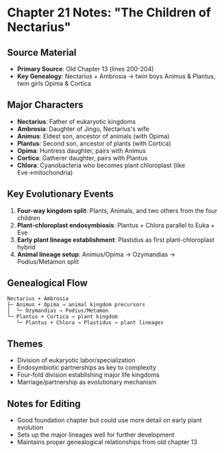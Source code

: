 # Chapter 21 Notes: "The Children of Nectarius"

## Source Material
- **Primary Source**: Old Chapter 13 (lines 200-204)
- **Key Genealogy**: Nectarius + Ambrosia → twin boys Animus & Plantus, twin girls Opima & Cortica

## Major Characters
- **Nectarius**: Father of eukaryotic kingdoms
- **Ambrosia**: Daughter of Jingu, Nectarius's wife
- **Animus**: Eldest son, ancestor of animals (with Opima)
- **Plantus**: Second son, ancestor of plants (with Cortica) 
- **Opima**: Huntress daughter, pairs with Animus
- **Cortica**: Gatherer daughter, pairs with Plantus
- **Chlora**: Cyanobacteria who becomes plant chloroplast (like Eve→mitochondria)

## Key Evolutionary Events
1. **Four-way kingdom split**: Plants, Animals, and two others from the four children
2. **Plant-chloroplast endosymbiosis**: Plantus + Chlora parallel to Euka + Eve
3. **Early plant lineage establishment**: Plastidus as first plant-chloroplast hybrid
4. **Animal lineage setup**: Animus/Opima → Ozymandias → Podius/Metamon split

## Genealogical Flow
```
Nectarius + Ambrosia
├─ Animus + Opima → animal kingdom precursors
│  └─ Ozymandias → Podius/Metamon
└─ Plantus + Cortica → plant kingdom
   └─ Plantus + Chlora → Plastidus → plant lineages
```

## Themes
- Division of eukaryotic labor/specialization
- Endosymbiotic partnerships as key to complexity
- Four-fold division establishing major life kingdoms
- Marriage/partnership as evolutionary mechanism

## Notes for Editing
- Good foundation chapter but could use more detail on early plant evolution
- Sets up the major lineages well for further development
- Maintains proper genealogical relationships from old chapter 13
